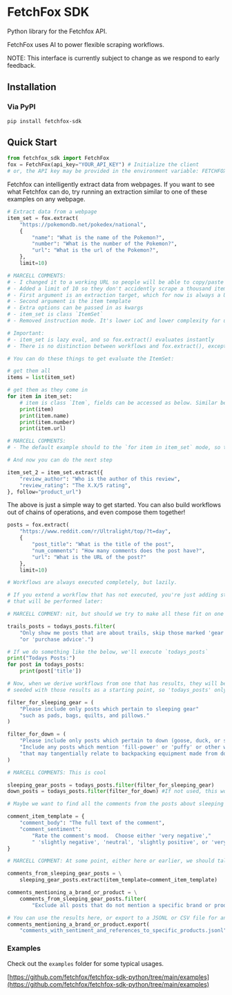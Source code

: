 # FetchFox SDK
Python library for the Fetchfox API.

FetchFox uses AI to power flexible scraping workflows.

NOTE: This interface is currently subject to change as we respond to early feedback.

## Installation

### Via PyPI

`pip install fetchfox-sdk`

## Quick Start
```python
from fetchfox_sdk import FetchFox
fox = FetchFox(api_key="YOUR_API_KEY") # Initialize the client
# or, the API key may be provided in the environment variable: FETCHFOX_API_KEY
```

Fetchfox can intelligently extract data from webpages.  If you want to see what
Fetchfox can do, try running an extraction similar to one of these examples on any webpage.

```python
# Extract data from a webpage
item_set = fox.extract(
    "https://pokemondb.net/pokedex/national",
    {
        "name": "What is the name of the Pokemon?",
        "number": "What is the number of the Pokemon?",
        "url": "What is the url of the Pokemon?",
    },
    limit=10)

# MARCELL COMMENTS:
# - I changed it to a working URL so people will be able to copy/paste this in
# - Added a limit of 10 so they don't accidently scrape a thousand items
# - First argument is an extraction target, which for now is always a URL or list of URLs
# - Second argument is the item template
# - Extra options can be passed in as kwargs
# - item_set is class `ItemSet`
# - Removed instruction mode. It's lower LoC and lower complexity for us to have just 1 way to do it

# Important:
# - item_set is lazy eval, and so fox.extract() evaluates instantly
# - There is no distinction between workflows and fox.extract(), except the argument order (see below)

# You can do these things to get evaluate the ItemSet:

# get them all
items = list(item_set)

# get them as they come in
for item in item_set:
    # item is class `Item`, fields can be accessed as below. Similar behavior to how DB rows are returned by a django query set
    print(item)
    print(item.name)
    print(item.number)
    print(item.url)

# MARCELL COMMENTS:
# - The default example should to the `for item in item_set` mode, so that the developer quickly sees the first result. We don't want them to wait for 10 items, which could take a minute. They should see the first result ASAP

# And now you can do the next step

item_set_2 = item_set.extract({
    "review_author": "Who is the author of this review",
    "review_rating": "The X.X/5 rating",
}, follow="product_url")


```

The above is just a simple way to get started.  You can also build workflows
out of chains of operations, and even compose them together!

```python
posts = fox.extract(
    "https://www.reddit.com/r/Ultralight/top/?t=day",
    {
        "post_title": "What is the title of the post",
        "num_comments": "How many comments does the post have?",
        "url": "What is the URL of the post?"
    },
    limit=10)

# Workflows are always executed completely, but lazily.

# If you extend a workflow that has not executed, you're just adding steps
# that will be performed later:

# MARCELL COMMENT: nit, but should we try to make all these fit on one line?

trails_posts = todays_posts.filter(
    "Only show me posts that are about trails, skip those marked 'gear review'"
    "or 'purchase advice'.")

# If we do something like the below, we'll execute `todays_posts`
print("Todays Posts:")
for post in todays_posts:
    print(post['title'])

# Now, when we derive workflows from one that has results, they will be
# seeded with those results as a starting point, so 'todays_posts' only runs once:

filter_for_sleeping_gear = (
    "Please include only posts which pertain to sleeping gear"
    "such as pads, bags, quilts, and pillows."
)

filter_for_down = (
    "Please include only posts which pertain to down (goose, duck, or synthetic)."
    "Include any posts which mention 'fill-power' or 'puffy' or other wording "
    "that may tangentially relate to backpacking equipment made from down."
)

# MARCELL COMMENTS: This is cool

sleeping_gear_posts = todays_posts.filter(filter_for_sleeping_gear)
down_posts = todays_posts.filter(filter_for_down) #If not used, this won't run

# Maybe we want to find all the comments from the posts about sleeping gear:

comment_item_template = {
    "comment_body": "The full text of the comment",
    "comment_sentiment":
        "Rate the comment's mood.  Choose either 'very negative',"
        " 'slightly negative', 'neutral', 'slightly positive', or 'very positive'."
}

# MARCELL COMMENT: At some point, either here or earlier, we should talk about `url` field follows. Probably it should be a kwarg, so by default `url` field is followed, but you can change it

comments_from_sleeping_gear_posts = \
    sleeping_gear_posts.extract(item_template=comment_item_template)

comments_mentioning_a_brand_or_product = \
    comments_from_sleeping_gear_posts.filter(
        "Exclude all posts that do not mention a specific brand or product.")

# You can use the results here, or export to a JSONL or CSV file for analysis
comments_mentioning_a_brand_or_product.export(
    "comments_with_sentiment_and_references_to_specific_products.jsonl")

```

### Examples
Check out the `examples` folder for some typical usages.

[https://github.com/fetchfox/fetchfox-sdk-python/tree/main/examples](https://github.com/fetchfox/fetchfox-sdk-python/tree/main/examples)
